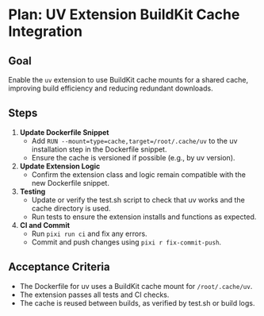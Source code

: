 # Plan: UV Extension BuildKit Cache Integration

## Goal
Enable the `uv` extension to use BuildKit cache mounts for a shared cache, improving build efficiency and reducing redundant downloads.

## Steps
1. **Update Dockerfile Snippet**
   - Add `RUN --mount=type=cache,target=/root/.cache/uv` to the uv installation step in the Dockerfile snippet.
   - Ensure the cache is versioned if possible (e.g., by uv version).
2. **Update Extension Logic**
   - Confirm the extension class and logic remain compatible with the new Dockerfile snippet.
3. **Testing**
   - Update or verify the test.sh script to check that uv works and the cache directory is used.
   - Run tests to ensure the extension installs and functions as expected.
4. **CI and Commit**
   - Run `pixi run ci` and fix any errors.
   - Commit and push changes using `pixi r fix-commit-push`.

## Acceptance Criteria
- The Dockerfile for uv uses a BuildKit cache mount for `/root/.cache/uv`.
- The extension passes all tests and CI checks.
- The cache is reused between builds, as verified by test.sh or build logs.
